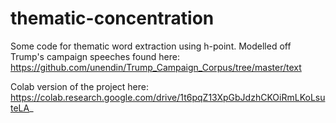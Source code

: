 # thematic-concentration
Some code for thematic word extraction using h-point. Modelled off Trump's campaign speeches found here: https://github.com/unendin/Trump_Campaign_Corpus/tree/master/text


Colab version of the project here: https://colab.research.google.com/drive/1t6pqZ13XpGbJdzhCKOiRmLKoLsuteLA_
